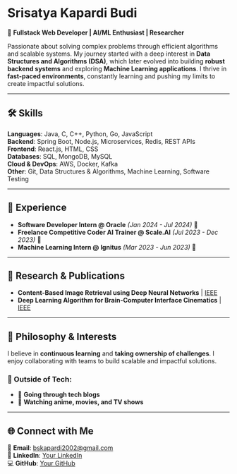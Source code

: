 # Srisatya Kapardi Budi  

🚀 **Fullstack Web Developer | AI/ML Enthusiast | Researcher**  

Passionate about solving complex problems through efficient algorithms and scalable systems. My journey started with a deep interest in **Data Structures and Algorithms (DSA)**, which later evolved into building **robust backend systems** and exploring **Machine Learning applications**. I thrive in **fast-paced environments**, constantly learning and pushing my limits to create impactful solutions.  

---

## 🛠️ Skills  

**Languages**: Java, C, C++, Python, Go, JavaScript  
**Backend**: Spring Boot, Node.js, Microservices, Redis, REST APIs  
**Frontend**: React.js, HTML, CSS  
**Databases**: SQL, MongoDB, MySQL  
**Cloud & DevOps**: AWS, Docker, Kafka  
**Other**: Git, Data Structures & Algorithms, Machine Learning, Software Testing  

---

## 💼 Experience  

- **Software Developer Intern @ Oracle** *(Jan 2024 - Jul 2024)* 🏢  
- **Freelance Competitive Coder AI Trainer @ Scale.AI** *(Jul 2023 - Dec 2023)* 🤖  
- **Machine Learning Intern @ Ignitus** *(Mar 2023 - Jun 2023)* 🧠  

---

## 🔬 Research & Publications  

- **Content-Based Image Retrieval using Deep Neural Networks** | [IEEE](#)  
- **Deep Learning Algorithm for Brain-Computer Interface Cinematics** | [IEEE](#)  

---

## 🌱 Philosophy & Interests  

I believe in **continuous learning** and **taking ownership of challenges**. I enjoy collaborating with teams to build scalable and impactful solutions.  

### 🎯 Outside of Tech:  
- 📖 **Going through tech blogs**  
- 🍿 **Watching anime, movies, and TV shows**  

---

## 🌐 Connect with Me  

📧 **Email**: bskapardi2002@gmail.com  
🔗 **LinkedIn**: [Your LinkedIn](#)  
💻 **GitHub**: [Your GitHub](#)  
